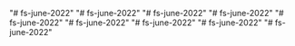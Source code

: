 "# fs-june-2022" 
"# fs-june-2022" 
"# fs-june-2022" 
"# fs-june-2022" 
"# fs-june-2022" 
"# fs-june-2022" 
"# fs-june-2022" 
"# fs-june-2022" 
"# fs-june-2022" 
